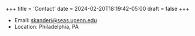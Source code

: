 +++
title = 'Contact'
date = 2024-02-20T18:19:42-05:00
draft = false
+++

* Email: skanderi@seas.upenn.edu
* Location: Philadelphia, PA